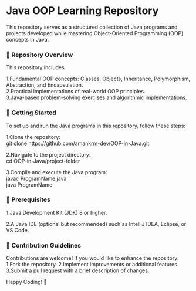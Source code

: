<h1>Java OOP Learning Repository </h1>      
    
This repository serves as a structured collection of Java programs and projects developed while mastering Object-Oriented Programming (OOP) concepts in Java.       
    
<h3>📂 Repository Overview</h3>       
This repository includes:    
       
1.Fundamental OOP concepts: Classes, Objects, Inheritance, Polymorphism, Abstraction, and Encapsulation.             
2.Practical implementations of real-world OOP principles.            
3.Java-based problem-solving exercises and algorithmic implementations.        
    
<h3>🚀 Getting Started</h3>      
To set up and run the Java programs in this repository, follow these steps:      
    
1.Clone the repository:      
git clone https://github.com/amankrm-dev/OOP-in-Java.git       
    
2.Navigate to the project directory:        
cd OOP-in-Java/project-folder       
    
3.Compile and execute the Java program:      
javac ProgramName.java      
java ProgramName      
  
   
   
<h3>📜 Prerequisites  </h3>     
1.Java Development Kit (JDK) 8 or higher. 
      
2.A Java IDE (optional but recommended) such as IntelliJ IDEA, Eclipse, or VS Code.       
    
<h3>🤝 Contribution Guidelines </h3>       
Contributions are welcome! If you would like to enhance the repository:        
1.Fork the repository.        
2.Implement improvements or additional features.       
3.Submit a pull request with a brief description of changes.       
      
   
    
Happy Coding! 🚀      

